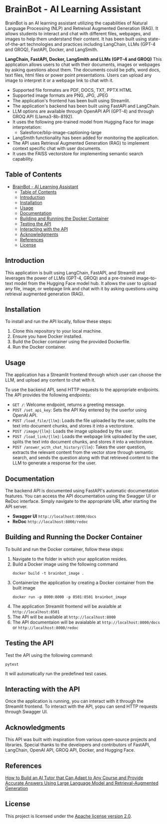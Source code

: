 # BrainBot - AI Learning Assistant
BrainBot is an AI learning assistant utilizing the capabilities of Natural Language Processing (NLP) and Retreival Augmented Generation (RAG). It allows students to interact and chat with different files, webpages, and images to help them understand their content. It has been built using state-of-the-art technologies and practices including LangChain, LLMs (GPT-4 and GROQ), FastAPI, Docker, and LangSmith.

**LangChain, FastAPI, Docker, LangSmith and LLMs (GPT-4 and GROQ)**
This application allows users to chat with their documents, images or webpages by asking questions about them. The documents could be pdfs, word docs, text files, html files or power point presentations. Users can upload any image to interpret it or a webpage link to chat with it.
- Supported file formates are PDF, DOCS, TXT, PPTX HTML
- Supported image formats are PNG, JPG, JPEG
- The application's frontend has been built using Streamlit.
- The application's backend has been built using FastAPI and LangChain.
- LLM options are available through OpenAPI API (GPT-4) and through GROQ API (Llama3-8b-8192).
- It uses the following pre-trained model from Hugging Face for image interpretation:
  - Salesforce/blip-image-captioning-large 
- LangSmith functionality has been added for monitoring the application.
- The API uses Retrieval Augmented Generation (RAG) to implement context specific chat with user documents.
- It uses the FAISS vectorstore for implementing semantic search capability.

## Table of Contents
- [BrainBot - AI Learning Assistant](#brainbot)
  - [Table of Contents](#table-of-contents)
  - [Introduction](#introduction)
  - [Installation](#installation)
  - [Usage](#usage)
  - [Documentation](#documentation)
  - [Building and Running the Docker Container](#building-and-running-the-docker-container)
  - [Testing the API](#testing-the-api)
  - [Interacting with the API](#interacting-with-the-api)
  - [Acknowledgments](#acknowledgments)
  - [References](#references)
  - [License](#license)

## Introduction
This application is built using LangChain, FastAPI, and Streamlit and leverages the power of LLMs (GPT-4, GROQ) and a pre-trained image-to-text model from the Hugging Face model hub. It allows the user to upload any file, image, or webpage link and chat with it by asking questions using retrieval augmented generation (RAG). 

## Installation
To install and run the API locally, follow these steps: 

1. Clone this repository to your local machine.
2. Ensure you have Docker installed.
3. Build the Docker container using the provided Dockerfile.
4. Run the Docker container.

## Usage
The application has a Streamlit frontend through which user can choose the LLM, and upload any content to chat with it. 

To use the backend API, send HTTP requests to the appropriate endpoints. The API provides the following endpoints:

- `GET /`: Welcome endpoint, returns a greeting message.
- `POST /set_api_key`: Sets the API Key entered by the userfor using OpenAI API.
- `POST /load_file/{llm}`: Loads the file uploaded by the user, splits the text into document chunks, and stores it into a vectorstore.
- `POST /image/{llm}`: Loads the image uploaded by the user.
- `POST /load_link/{llm}`: Loads the webpage link uploaded by the user, splits the text into document chunks, and stores it into a vectorstore.
- `POST /answer_with_chat_history/{llm}`: Takes the user question, extracts the relevant content from the vector store through semantic search, and sends the question along with that retrieved content to the LLM to generate a response for the user.  

## Documentation
The backend API is documented using FastAPI's automatic documentation features. You can access the API documentation using the Swagger UI or ReDoc interface. Simply navigate to the appropriate URL after starting the API server.

- **Swagger UI**  `http://localhost:8000/docs`
- **ReDoc**  `http://localhost:8000/redoc`

## Building and Running the Docker Container
To build and run the Docker container, follow these steps:
1. Navigate to the folder in which your application resides.
2. Build a Docker image using the following command
    ```
    docker build -t brainbot_image .
    ```
3. Containerize the application by creating a Docker container from the built image
    ```
    docker run -p 8000:8000 -p 8501:8501 brainbot_image
    ```
4. The application Streamlit frontend will be avaialble at `http://localhost:8501`
5. The API will be available at `http://localhost:8000`
6. The API documentaion will be avaialable at `http://localhost:8000/docs` or `http://localhost:8000/redoc`

## Testing the API
Test the API using the following command:
```
pytest
```
It will automatically run the predefined test cases.
   
## Interacting with the API
Once the application is running, you can interact with it through the Streamlit frontend. To interact with the API, yopu can send HTTP requests through Swagger UI.

## Acknowledgments
This API was built with inspiration from various open-source projects and libraries. Special thanks to the developers and contributors of FastAPI, LangChain, OpenAI API, GROQ API, Docker, and Hugging Face.

## References
[How to Build an AI Tutor that Can Adapt to Any Course and Provide Accurate Answers Using Large Language Model and Retrieval-Augmented Generation](https://arxiv.org/pdf/2311.17696)

## License
This project is licensed under the [Apache license version 2.0](LICENSE).

